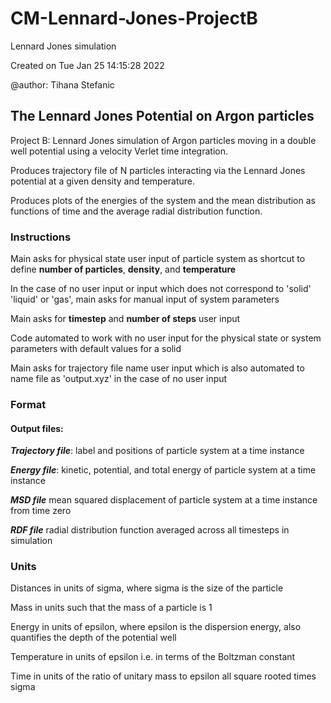 # CM-Lennard-Jones-ProjectB
Lennard Jones simulation

Created on Tue Jan 25 14:15:28 2022

@author: Tihana Stefanic

## The Lennard Jones Potential on Argon particles 

Project B: Lennard Jones simulation of Argon
particles moving in a double well potential using
a velocity Verlet time integration.

Produces trajectory file of N particles interacting
via the Lennard Jones potential at a given density
and temperature.

Produces plots of the energies of the system
and the mean distribution as functions of time
and the average radial distribution function. 

### Instructions

Main asks for physical state user input of
particle system as shortcut to define **number
of particles**, **density**, and **temperature**

In the case of no user input or input which
does not correspond to 'solid' 'liquid' or 'gas',
main asks for manual input of system parameters

Main asks for **timestep** and **number of steps**
user input

Code automated to work with no user input for
the physical state or system parameters with
default values for a solid

Main asks for trajectory file name user input
which is also automated to name file as
'output.xyz' in the case of no user input

### Format

#### Output files:
***Trajectory file***: label and positions of
particle system at a time instance

***Energy file***: kinetic, potential, and
total energy of particle system at a time instance

***MSD file*** mean squared displacement of
particle system at a time instance from time zero

***RDF file*** radial distribution function
averaged across all timesteps in simulation

### Units

Distances in units of sigma, where sigma is
the size of the particle

Mass in units such that the mass of a particle is 1

Energy in units of epsilon, where epsilon
is the dispersion energy, also quantifies
the depth of the potential well

Temperature in units of epsilon i.e. in terms of
the Boltzman constant

Time in units of the ratio of unitary mass
to epsilon all square rooted times sigma